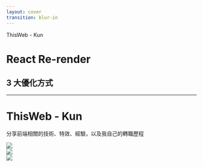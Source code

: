 ```yaml
---
layout: cover
transition: blur-in
---
```


ThisWeb - Kun

# React Re-render

## 3 大優化方式

<!--
開頭先打招呼，下一張投影片自我介紹和宣傳 IG

嗨，大家好，我是 ThisWeb

前面講師的分享都很精彩，有關於 AI 以及 Next.js 的踩坑經驗

我今天的主題也是 React 有關

是 React Re-render 3 大優化方式

會有這個主題是因為我當工程師這幾年，發現有很多工程師其實不是真的了解 React 的運作原理

導致寫出一些效能不好的程式碼或是看到有很多不必要的寫法

所以想藉由這次機會，分享一下 React 運作機制，以及我們要怎麼優化 re-render 這件事
-->

---

# ThisWeb - Kun

分享前端相關的技術、特效、經驗，以及我自己的轉職歷程

<HStack class="h-7/9 overflow-hidden !gap-16">
  <div v-click>
    <img src="/thisweb-ig.png" />
  </div>
  <div v-click>
    <img src="/thisweb-threads.png" />
  </div>
  <div v-click>
    <img src="/thisweb-site.png" />
  </div>
</HStack>

<!--
那開始前，我先簡單自我介紹一下

我是 ThisWeb，我的本名是 Kun，可以叫我 Kun 就好

我經營 IG 大概 2 年了，主要是分享和前端有關的技術、特效、經驗，以及我自己的轉職歷程

如果你對這些主體有興趣，你可以從 IG、Threads、Google 上找到 ThisWeb

好，那我就來開始今天的主題了
-->
